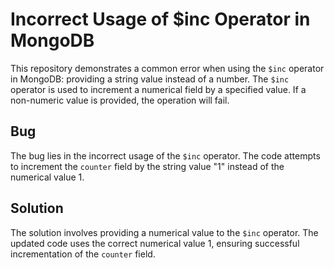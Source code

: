# Incorrect Usage of $inc Operator in MongoDB

This repository demonstrates a common error when using the `$inc` operator in MongoDB: providing a string value instead of a number. The `$inc` operator is used to increment a numerical field by a specified value. If a non-numeric value is provided, the operation will fail.

## Bug
The bug lies in the incorrect usage of the `$inc` operator.  The code attempts to increment the `counter` field by the string value "1" instead of the numerical value 1.

## Solution
The solution involves providing a numerical value to the `$inc` operator. The updated code uses the correct numerical value 1, ensuring successful incrementation of the `counter` field.
